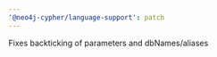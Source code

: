 ```yaml
---
'@neo4j-cypher/language-support': patch
---
```


Fixes backticking of parameters and dbNames/aliases
